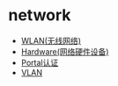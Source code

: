 # network

* [WLAN(无线网络)](wlan/README.md)
* [Hardware(网络硬件设备)](hardware/README.md)
* [Portal认证](portal/README.md)
* [VLAN](vlan/README.md)
